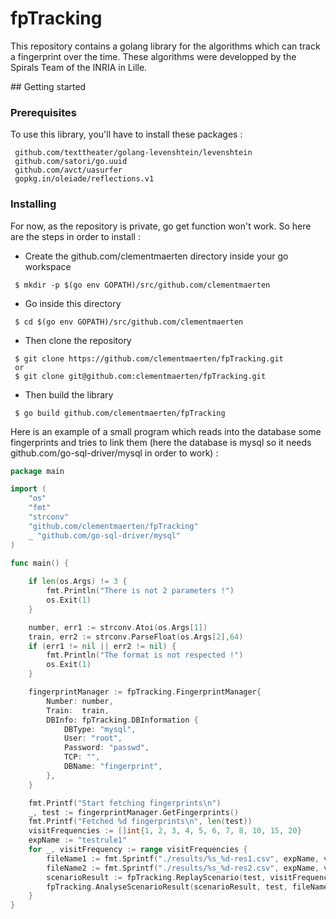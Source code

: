 # fpTracking

This repository contains a golang library for the algorithms which can track a fingerprint over the time. These algorithms were developped by the Spirals Team of the INRIA in Lille.

## Getting started

### Prerequisites

To use this library, you'll have to install these packages :

```
 github.com/texttheater/golang-levenshtein/levenshtein
 github.com/satori/go.uuid
 github.com/avct/uasurfer
 gopkg.in/oleiade/reflections.v1
```

### Installing

For now, as the repository is private, go get function won't work. So here are the steps in order to install :

 * Create the github.com/clementmaerten directory inside your go workspace
```
 $ mkdir -p $(go env GOPATH)/src/github.com/clementmaerten
```

 * Go inside this directory
```
 $ cd $(go env GOPATH)/src/github.com/clementmaerten
```

 * Then clone the repository
```
 $ git clone https://github.com/clementmaerten/fpTracking.git
 or
 $ git clone git@github.com:clementmaerten/fpTracking.git
```

 * Then build the library
```
 $ go build github.com/clementmaerten/fpTracking
```

Here is an example of a small program which reads into the database some fingerprints and tries to link them (here the database is mysql so it needs github.com/go-sql-driver/mysql in order to work) :

```Go
package main

import (
	"os"
	"fmt"
	"strconv"
	"github.com/clementmaerten/fpTracking"
	_ "github.com/go-sql-driver/mysql"
)

func main() {
	
	if len(os.Args) != 3 {
		fmt.Println("There is not 2 parameters !")
		os.Exit(1)
	}

	number, err1 := strconv.Atoi(os.Args[1])
	train, err2 := strconv.ParseFloat(os.Args[2],64)
	if (err1 != nil || err2 != nil) {
		fmt.Println("The format is not respected !")
		os.Exit(1)
	}

	fingerprintManager := fpTracking.FingerprintManager{
		Number: number,
		Train:  train,
		DBInfo: fpTracking.DBInformation {
			DBType: "mysql",
			User: "root",
			Password: "passwd",
			TCP: "",
			DBName: "fingerprint",
		},
	}

	fmt.Printf("Start fetching fingerprints\n")
	_, test := fingerprintManager.GetFingerprints()
	fmt.Printf("Fetched %d fingerprints\n", len(test))
	visitFrequencies := []int{1, 2, 3, 4, 5, 6, 7, 8, 10, 15, 20}
	expName := "testrule1"
	for _, visitFrequency := range visitFrequencies {
		fileName1 := fmt.Sprintf("./results/%s_%d-res1.csv", expName, visitFrequency)
		fileName2 := fmt.Sprintf("./results/%s_%d-res2.csv", expName, visitFrequency)
		scenarioResult := fpTracking.ReplayScenario(test, visitFrequency, fpTracking.RuleBasedLinking)
		fpTracking.AnalyseScenarioResult(scenarioResult, test, fileName1, fileName2)
	}
}
```
